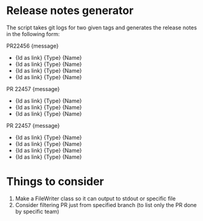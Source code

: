 # Release notes generator

The script takes git logs for two given tags and generates the release notes in the following form:


PR22456 {message}
 - {Id as link} {Type} {Name}
 - {Id as link} {Type} {Name}
 - {Id as link} {Type} {Name}
 - {Id as link} {Type} {Name}

PR 22457 {message}
- {Id as link} {Type} {Name}
 - {Id as link} {Type} {Name}
 - {Id as link} {Type} {Name}

PR 22457 {message}
 - {Id as link} {Type} {Name}
 - {Id as link} {Type} {Name}
 - {Id as link} {Type} {Name}
 - {Id as link} {Type} {Name}


# Things to consider

1. Make a FileWriter class so it can output to stdout or specific file
2. Consider filtering PR just from specified branch (to list only the PR done by specific team)


